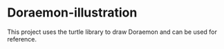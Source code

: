 # Doraemon-illustration
This project uses the turtle library to draw Doraemon and can be used for reference.
